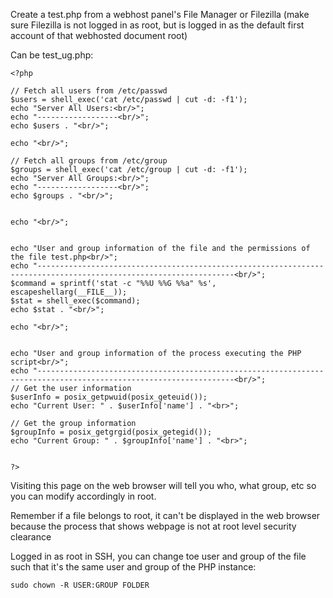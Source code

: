 
Create a test.php from a webhost panel's File Manager or Filezilla (make sure Filezilla is not logged in as root, but is logged in as the default first account of that webhosted document root)

Can be test_ug.php:
```
<?php

// Fetch all users from /etc/passwd
$users = shell_exec('cat /etc/passwd | cut -d: -f1');
echo "Server All Users:<br/>";
echo "------------------<br/>";
echo $users . "<br/>";

echo "<br/>";

// Fetch all groups from /etc/group
$groups = shell_exec('cat /etc/group | cut -d: -f1');
echo "Server All Groups:<br/>";
echo "------------------<br/>";
echo $groups . "<br/>";


echo "<br/>";


echo "User and group information of the file and the permissions of the file test.php<br/>";
echo "------------------------------------------------------------------------------------------------------------------<br/>";
$command = sprintf('stat -c "%%U %%G %%a" %s', escapeshellarg(__FILE__));
$stat = shell_exec($command);
echo $stat . "<br/>";

echo "<br/>";


echo "User and group information of the process executing the PHP script<br/>";
echo "------------------------------------------------------------------------------------------------------------------<br/>";
// Get the user information
$userInfo = posix_getpwuid(posix_geteuid());
echo "Current User: " . $userInfo['name'] . "<br>";

// Get the group information
$groupInfo = posix_getgrgid(posix_getegid());
echo "Current Group: " . $groupInfo['name'] . "<br>";


?>
```


Visiting this page on the web browser will tell you who, what group, etc so you can modify accordingly in root.

Remember if a file belongs to root, it can't be displayed in the web browser because the process that shows webpage is not at root level security clearance

Logged in as root in SSH, you can change toe user and group of the file such that it's the same user and group of the PHP instance:
```
sudo chown -R USER:GROUP FOLDER
```